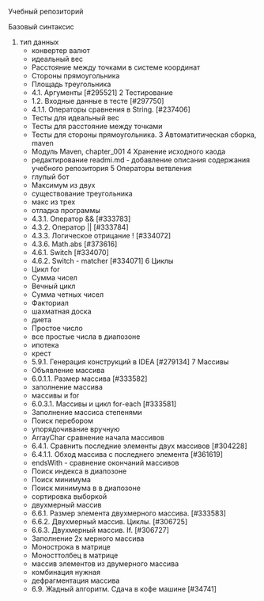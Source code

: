 Учебный репозиторий

Базовый синтаксис

1. тип данных
    * конвертер валют
    * идеальный вес
    * Расстояние между точками в системе координат
    * Стороны прямоугольника
    * Площадь треугольника 
    * 4.1. Аргументы [#295521]
2 Тестирование
    * 1.2. Входные данные в тесте [#297750]
    * 4.1.1. Операторы сравнения в String. [#237406] 
    * Тесты для идеальный вес
    * Тесты для расстояние между точками
    * Тесты для стороны прямоугольника.
3 Автоматитическая сборка, maven
    * Модуль Maven, chapter_001
4 Хранение исходного каода
    * редактирование readmi.md - добавление описания содержания учебного репозитория
5 Операторы ветвления
    * глупый бот
    * Максимум из двух
    * существование треугольника
    * макс из трех
    * отладка программы
    * 4.3.1. Оператор && [#333783]
    * 4.3.2. Оператор || [#333784]
    * 4.3.3. Логическое отрицание ! [#334072]
    * 4.3.6. Math.abs [#373616]
    * 4.6.1. Switch [#334070]
    * 4.6.2. Switch - matcher [#334071]
6  Циклы
    * Цикл for
    * Сумма чисел
    * Вечный цикл
    * Сумма четных чисел
    * Факториал
    * шахматная доска
    * диета
    * Простое число
    * все простые числа в диапозоне
    * ипотека 
    * крест
    * 5.9.1. Генерация конструкций в IDEA [#279134]
7   Массивы
    * Объявление массива
    * 6.0.1.1. Размер массива [#333582]
    * заполнение массива
    * массивы и for
    * 6.0.3.1. Массивы и цикл for-each [#333581]
    * Заполнение массиса степенями
    * Поиск перебором
    * упорядочивание вручную
    * ArrayChar сравнение начала массивов
    * 6.4.1. Сравнить последние элементы двух массивов [#304228]
    * 6.4.1.1. Обход массива с последнего элемента [#361619]
    * endsWith - сравнение окончаний массивов
    * Поиск индекса в диапозоне
    * Поиск минимума
    * Поиск минимума в в диапозоне 
    * сортировка выборкой
    * двухмерный массив
    * 6.6.1. Размер элемента двухмерного массива. [#333583]
    * 6.6.2. Двухмерный массив. Циклы. [#306725]
    * 6.6.3. Двухмерный массив. If. [#306727]
    * Заполнение 2х мерного массива
    * Монострока в матрице
    * Моносттолбец в матрице
    * массив элементов из двумерного массива
    * комбинация нужная
    * дефрагментация массива
    * 6.9. Жадный алгоритм. Сдача в кофе машине   [#34741]